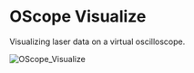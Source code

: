 # OScope Visualize

Visualizing laser data on a virtual oscilloscope.

![OScope_Visualize](https://raw.githubusercontent.com/tgreiser/etherdream-touch-designer/master/OScope_Visualize/oscope.png)
